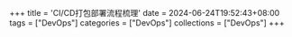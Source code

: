 +++
title = 'CI/CD打包部署流程梳理'
date = 2024-06-24T19:52:43+08:00
tags = ["DevOps"]
categories = ["DevOps"]
collections = ["DevOps"]
+++
